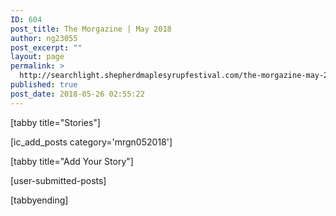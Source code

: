 ```yaml
---
ID: 604
post_title: The Morgazine | May 2018
author: ng23055
post_excerpt: ""
layout: page
permalink: >
  http://searchlight.shepherdmaplesyrupfestival.com/the-morgazine-may-2018
published: true
post_date: 2018-05-26 02:55:22
---
```

[tabby title="Stories"]

[ic_add_posts category='mrgn052018']

[tabby title="Add Your Story"]

[user-submitted-posts]

[tabbyending]